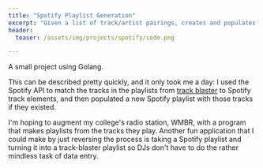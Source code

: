 ```yaml
---
title: "Spotify Playlist Generation"
excerpt: "Given a list of track/artist pairings, creates and populates a Spotify playlist."
header:
  teaser: /assets/img/projects/spotify/code.png

---
```


A small project using Golang.

This can be described pretty quickly, and it only took me a day: I used the Spotify API to match the tracks in the playlists from [track blaster](track-blaster.com) to Spotify track elements, and then populated a new Spotify playlist with those tracks if they existed.

I'm hoping to augment my college's radio station, WMBR, with a program that makes playlists from the tracks they play. Another fun application that I could make by just reversing the process is taking a Spotify playlist and turning it into a track-blaster playlist so DJs don't have to do the rather mindless task of data entry.
